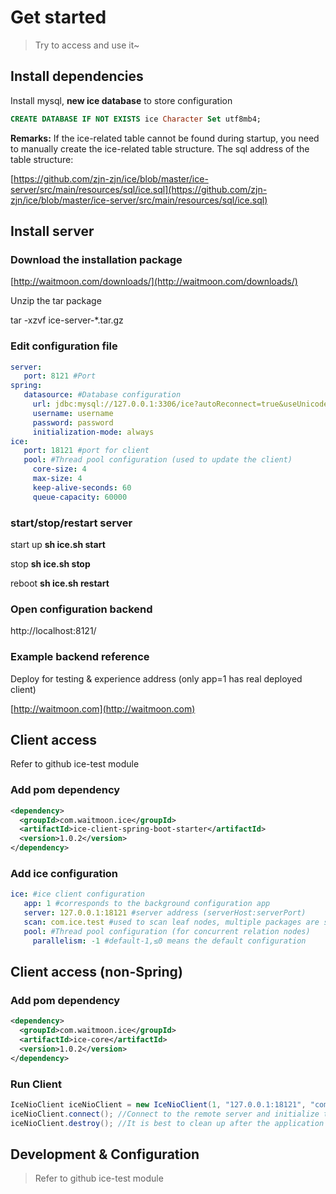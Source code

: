 # Get started

>Try to access and use it~

## Install dependencies

Install mysql, **new ice database** to store configuration

```sql
CREATE DATABASE IF NOT EXISTS ice Character Set utf8mb4;
```

**Remarks:** If the ice-related table cannot be found during startup, you need to manually create the ice-related table structure. The sql address of the table structure:

[https://github.com/zjn-zjn/ice/blob/master/ice-server/src/main/resources/sql/ice.sql](https://github.com/zjn-zjn/ice/blob/master/ice-server/src/main/resources/sql/ice.sql)

## Install server

### Download the installation package

[http://waitmoon.com/downloads/](http://waitmoon.com/downloads/)

Unzip the tar package

tar -xzvf ice-server-*.tar.gz

### Edit configuration file

```yml
server:
   port: 8121 #Port
spring:
   datasource: #Database configuration
     url: jdbc:mysql://127.0.0.1:3306/ice?autoReconnect=true&useUnicode=true&characterEncoding=UTF-8&zeroDateTimeBehavior=convertToNull&serverTimezone=Asia/Shanghai&useSSL=false
     username: username
     password: password
     initialization-mode: always
ice:
   port: 18121 #port for client
   pool: #Thread pool configuration (used to update the client)
     core-size: 4
     max-size: 4
     keep-alive-seconds: 60
     queue-capacity: 60000
```

### start/stop/restart server

start up
**sh ice.sh start**

stop
**sh ice.sh stop**

reboot
**sh ice.sh restart**

### Open configuration backend

http://localhost:8121/

### Example backend reference

Deploy for testing & experience address (only app=1 has real deployed client)

[http://waitmoon.com](http://waitmoon.com)

## Client access

Refer to github ice-test module

### Add pom dependency

```xml
<dependency>
  <groupId>com.waitmoon.ice</groupId>
  <artifactId>ice-client-spring-boot-starter</artifactId>
  <version>1.0.2</version>
</dependency>
```

### Add ice configuration

```yml
ice: #ice client configuration
   app: 1 #corresponds to the background configuration app
   server: 127.0.0.1:18121 #server address (serverHost:serverPort)
   scan: com.ice.test #used to scan leaf nodes, multiple packages are separated by ',' (scan all by default, scanning all will slow down the application startup speed)
   pool: #Thread pool configuration (for concurrent relation nodes)
     parallelism: -1 #default-1,≤0 means the default configuration
```

## Client access (non-Spring)

### Add pom dependency

```xml
<dependency>
  <groupId>com.waitmoon.ice</groupId>
  <artifactId>ice-core</artifactId>
  <version>1.0.2</version>
</dependency>
```

### Run Client

```java
IceNioClient iceNioClient = new IceNioClient(1, "127.0.0.1:18121", "com.ice.test"); //Incoming app, server address and leaf node scan path
iceNioClient.connect(); //Connect to the remote server and initialize the ice configuration
iceNioClient.destroy(); //It is best to clean up after the application is closed~
```

## Development & Configuration

>Refer to github ice-test module